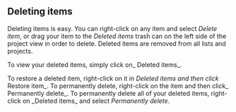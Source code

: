 ## Deleting items

Deleting items is easy. You can right-click on any item and select _Delete item_, or drag your item to the _Deleted items_ trash can on the left side of the project view in order to delete. Deleted items are removed from all lists and projects.

To view your deleted items, simply click on_ Deleted items_.

To restore a deleted item, right-click on it in _Deleted items and then click_ Restore item_. To permanently delete, right-click on the item and then click_ Permanently delete_. To permanently delete all of your deleted items, right-click on \_Deleted items_ and select _Permanently delete_.

